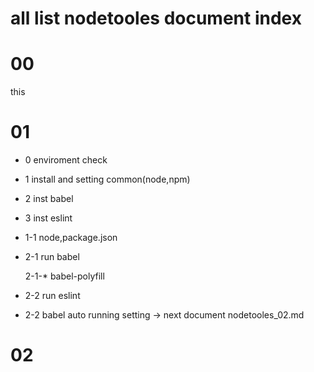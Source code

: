 
# all list nodetooles document index


# 00

this

# 01 
- 0 enviroment check
- 1 install and setting common(node,npm)
- 2 inst babel
- 3 inst eslint

- 1-1 node,package.json
- 2-1 run babel

	2-1-* babel-polyfill

- 2-2 run eslint

- 2-2 babel auto running setting -> next document nodetooles_02.md

# 02 





